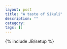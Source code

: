 ```yaml
---
layout: post
title: "A taste of Sikuli"
description: ""
category: 
tags: []
---
```

{% include JB/setup %}
